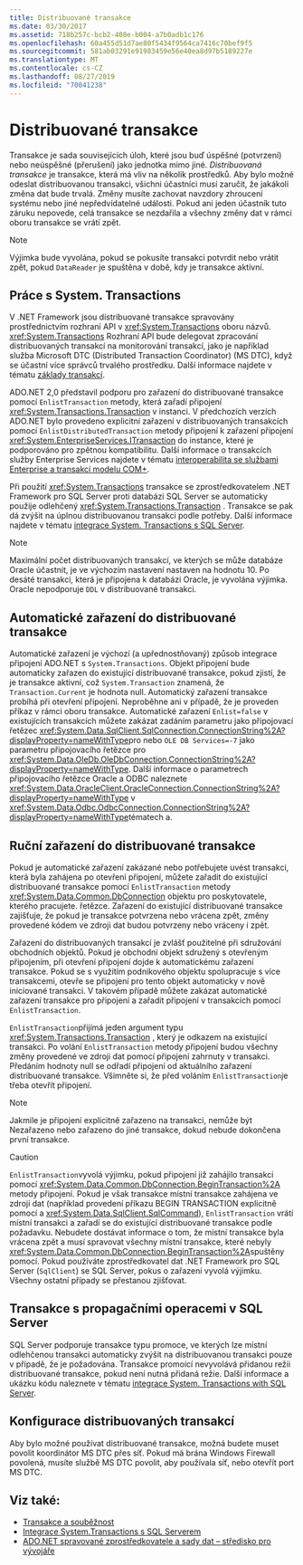 ```yaml
---
title: Distribuované transakce
ms.date: 03/30/2017
ms.assetid: 718b257c-bcb2-408e-b004-a7b0adb1c176
ms.openlocfilehash: 60a455d51d7ae80f5434f9564ca7416c70bef9f5
ms.sourcegitcommit: 581ab03291e91983459e56e40ea8d97b5189227e
ms.translationtype: MT
ms.contentlocale: cs-CZ
ms.lasthandoff: 08/27/2019
ms.locfileid: "70041238"
---
```

# <a name="distributed-transactions"></a>Distribuované transakce
Transakce je sada souvisejících úloh, které jsou buď úspěšné (potvrzení) nebo neúspěšné (přerušení) jako jednotka mimo jiné. *Distribuovaná transakce* je transakce, která má vliv na několik prostředků. Aby bylo možné odeslat distribuovanou transakci, všichni účastníci musí zaručit, že jakákoli změna dat bude trvalá. Změny musíte zachovat navzdory zhroucení systému nebo jiné nepředvídatelné události. Pokud ani jeden účastník tuto záruku nepovede, celá transakce se nezdařila a všechny změny dat v rámci oboru transakce se vrátí zpět.  
  
> [!NOTE]
> Výjimka bude vyvolána, pokud se pokusíte transakci potvrdit nebo vrátit zpět, pokud `DataReader` je spuštěna v době, kdy je transakce aktivní.  
  
## <a name="working-with-systemtransactions"></a>Práce s System. Transactions  
 V .NET Framework jsou distribuované transakce spravovány prostřednictvím rozhraní API v <xref:System.Transactions> oboru názvů. <xref:System.Transactions> Rozhraní API bude delegovat zpracování distribuovaných transakcí na monitorování transakcí, jako je například služba Microsoft DTC (Distributed Transaction Coordinator) (MS DTC), když se účastní více správců trvalého prostředku. Další informace najdete v tématu [základy transakcí](../../../../docs/framework/data/transactions/transaction-fundamentals.md).  
  
 ADO.NET 2,0 představil podporu pro zařazení do distribuované transakce pomocí `EnlistTransaction` metody, která zařadí připojení <xref:System.Transactions.Transaction> v instanci. V předchozích verzích ADO.NET bylo provedeno explicitní zařazení v distribuovaných transakcích pomocí `EnlistDistributedTransaction` metody připojení k zařazení připojení <xref:System.EnterpriseServices.ITransaction> do instance, které je podporováno pro zpětnou kompatibilitu. Další informace o transakcích služby Enterprise Services najdete v tématu [interoperabilita se službami Enterprise a transakcí modelu COM+](../../../../docs/framework/data/transactions/interoperability-with-enterprise-services-and-com-transactions.md).  
  
 Při použití <xref:System.Transactions> transakce se zprostředkovatelem .NET Framework pro SQL Server proti databázi SQL Server se automaticky použije odlehčený <xref:System.Transactions.Transaction> . Transakce se pak dá zvýšit na úplnou distribuovanou transakci podle potřeby. Další informace najdete v tématu [integrace System. Transactions s SQL Server](../../../../docs/framework/data/adonet/system-transactions-integration-with-sql-server.md).  
  
> [!NOTE]
> Maximální počet distribuovaných transakcí, ve kterých se může databáze Oracle účastnit, je ve výchozím nastavení nastaven na hodnotu 10. Po desáté transakci, která je připojena k databázi Oracle, je vyvolána výjimka. Oracle nepodporuje `DDL` v distribuované transakci.  
  
## <a name="automatically-enlisting-in-a-distributed-transaction"></a>Automatické zařazení do distribuované transakce  
 Automatické zařazení je výchozí (a upřednostňovaný) způsob integrace připojení ADO.NET s `System.Transactions`. Objekt připojení bude automaticky zařazen do existující distribuované transakce, pokud zjistí, že je transakce aktivní, což `System.Transaction` znamená, že `Transaction.Current` je hodnota null. Automatický zařazení transakce probíhá při otevření připojení. Neproběhne ani v případě, že je proveden příkaz v rámci oboru transakce. Automatické zařazení `Enlist=false` v existujících transakcích můžete zakázat zadáním parametru jako připojovací řetězec <xref:System.Data.SqlClient.SqlConnection.ConnectionString%2A?displayProperty=nameWithType>pro nebo `OLE DB Services=-7` jako parametru připojovacího řetězce pro <xref:System.Data.OleDb.OleDbConnection.ConnectionString%2A?displayProperty=nameWithType>. Další informace o parametrech připojovacího řetězce Oracle a ODBC naleznete <xref:System.Data.OracleClient.OracleConnection.ConnectionString%2A?displayProperty=nameWithType> v <xref:System.Data.Odbc.OdbcConnection.ConnectionString%2A?displayProperty=nameWithType>tématech a.  
  
## <a name="manually-enlisting-in-a-distributed-transaction"></a>Ruční zařazení do distribuované transakce  
 Pokud je automatické zařazení zakázané nebo potřebujete uvést transakci, která byla zahájena po otevření připojení, můžete zařadit do existující distribuované transakce pomocí `EnlistTransaction` metody <xref:System.Data.Common.DbConnection> objektu pro poskytovatele, kterého pracujete. řetězce. Zařazení do existující distribuované transakce zajišťuje, že pokud je transakce potvrzena nebo vrácena zpět, změny provedené kódem ve zdroji dat budou potvrzeny nebo vráceny i zpět.  
  
 Zařazení do distribuovaných transakcí je zvlášť použitelné při sdružování obchodních objektů. Pokud je obchodní objekt sdružený s otevřeným připojením, při otevření připojení dojde k automatickému zařazení transakce. Pokud se s využitím podnikového objektu spolupracuje s více transakcemi, otevře se připojení pro tento objekt automaticky v nově iniciované transakci. V takovém případě můžete zakázat automatické zařazení transakce pro připojení a zařadit připojení v transakcích pomocí `EnlistTransaction`.  
  
 `EnlistTransaction`přijímá jeden argument typu <xref:System.Transactions.Transaction> , který je odkazem na existující transakci. Po volání `EnlistTransaction` metody připojení budou všechny změny provedené ve zdroji dat pomocí připojení zahrnuty v transakci. Předáním hodnoty null se odřadí připojení od aktuálního zařazení distribuované transakce. Všimněte si, že před voláním `EnlistTransaction`je třeba otevřít připojení.  
  
> [!NOTE]
> Jakmile je připojení explicitně zařazeno na transakci, nemůže být Nezařazeno nebo zařazeno do jiné transakce, dokud nebude dokončena první transakce.  
  
> [!CAUTION]
> `EnlistTransaction`vyvolá výjimku, pokud připojení již zahájilo transakci pomocí <xref:System.Data.Common.DbConnection.BeginTransaction%2A> metody připojení. Pokud je však transakce místní transakce zahájena ve zdroji dat (například provedení příkazu BEGIN TRANSACTION explicitně pomocí a <xref:System.Data.SqlClient.SqlCommand>), `EnlistTransaction` vrátí místní transakci a zařadí se do existující distribuované transakce podle požadavku. Nebudete dostávat informace o tom, že místní transakce byla vrácena zpět a musí spravovat všechny místní transakce, které nebyly <xref:System.Data.Common.DbConnection.BeginTransaction%2A>spuštěny pomocí. Pokud používáte zprostředkovatel dat .NET Framework pro SQL Server (`SqlClient`) se SQL Server, pokus o zařazení vyvolá výjimku. Všechny ostatní případy se přestanou zjišťovat.  
  
## <a name="promotable-transactions-in-sql-server"></a>Transakce s propagačními operacemi v SQL Server  
 SQL Server podporuje transakce typu promoce, ve kterých lze místní odlehčenou transakci automaticky zvýšit na distribuovanou transakci pouze v případě, že je požadována. Transakce promoící nevyvolává přidanou režii distribuované transakce, pokud není nutná přidaná režie. Další informace a ukázku kódu naleznete v tématu [integrace System. Transactions with SQL Server](../../../../docs/framework/data/adonet/system-transactions-integration-with-sql-server.md).  
  
## <a name="configuring-distributed-transactions"></a>Konfigurace distribuovaných transakcí  
 Aby bylo možné používat distribuované transakce, možná budete muset povolit koordinátor MS DTC přes síť. Pokud má brána Windows Firewall povolená, musíte službě MS DTC povolit, aby používala síť, nebo otevřít port MS DTC.  
  
## <a name="see-also"></a>Viz také:

- [Transakce a souběžnost](../../../../docs/framework/data/adonet/transactions-and-concurrency.md)
- [Integrace System.Transactions s SQL Serverem](../../../../docs/framework/data/adonet/system-transactions-integration-with-sql-server.md)
- [ADO.NET spravované zprostředkovatele a sady dat – středisko pro vývojáře](https://go.microsoft.com/fwlink/?LinkId=217917)
